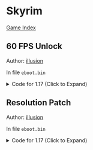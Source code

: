 # Skyrim

[Game Index](README.md#games)

## 60 FPS Unlock

Author: [illusion](https://github.com/illusion0001)

In file `eboot.bin`

<details>
<summary>Code for 1.17 (Click to Expand)</summary>

```
0xFA7A55 01 00 00 00
```

</details>

## Resolution Patch

Author: [illusion](https://github.com/illusion0001)

In file `eboot.bin`

<details>
<summary>Code for 1.17 (Click to Expand)</summary>

```
# Base
# 1920x1080 -> 1280x720
0x126D5AB 00 05 00 00 D0 02 00 00

# Neo // untested!
# 3840x2160
0x6A6A78
0x6A6A82
# 3520x1980
0x6A6A7D
0x6A6A8B
```

</details>
